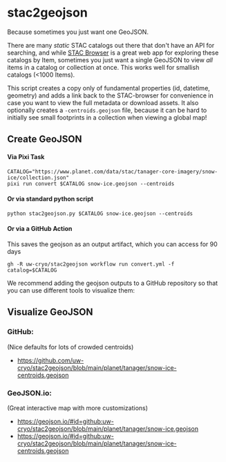 # stac2geojson
Because sometimes you just want one GeoJSON.

There are many *static* STAC catalogs out there that don't have an API for searching, and while [STAC Browser](https://radiantearth.github.io/stac-browser) is a great web app for exploring these catalogs by Item, sometimes you just want a single GeoJSON to view *all* items in a catalog or collection at once. This works well for smallish catalogs (<1000 Items).

This script creates a copy only of fundamental properties (id, datetime, geometry) and adds a link back to the STAC-browser for convenience in case you want to view the full metadata or download assets. It also optionally creates a `-centroids.geojson` file, because it can be hard to initially see small footprints in a collection when viewing a global map!

## Create GeoJSON

#### Via Pixi Task
```
CATALOG="https://www.planet.com/data/stac/tanager-core-imagery/snow-ice/collection.json"
pixi run convert $CATALOG snow-ice.geojson --centroids
```

#### Or via standard python script
```
python stac2geojson.py $CATALOG snow-ice.geojson --centroids
```

#### Or via a GitHub Action

This saves the geojson as an output artifact, which you can access for 90 days
```
gh -R uw-cryo/stac2geojson workflow run convert.yml -f catalog=$CATALOG
```

We recommend adding the geojson outputs to a GitHub repository so that you can use different tools to visualize them:

## Visualize GeoJSON

### GitHub:

(Nice defaults for lots of crowded centroids)

- https://github.com/uw-cryo/stac2geojson/blob/main/planet/tanager/snow-ice-centroids.geojson

### GeoJSON.io:

(Great interactive map with more customizations)

- https://geojson.io/#id=github:uw-cryo/stac2geojson/blob/main/planet/tanager/snow-ice.geojson
- https://geojson.io/#id=github:uw-cryo/stac2geojson/blob/main/planet/tanager/snow-ice-centroids.geojson
